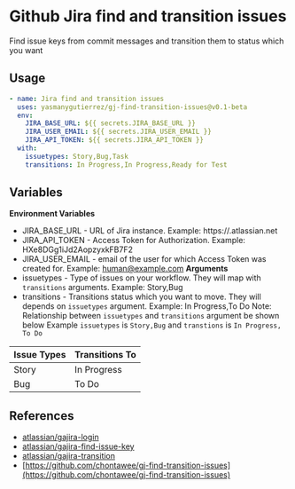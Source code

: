 # Github Jira find and transition issues

Find issue keys from commit messages and transition them to status which you want

## Usage

```yaml
- name: Jira find and transition issues
  uses: yasmanygutierrez/gj-find-transition-issues@v0.1-beta
  env:
    JIRA_BASE_URL: ${{ secrets.JIRA_BASE_URL }}
    JIRA_USER_EMAIL: ${{ secrets.JIRA_USER_EMAIL }}
    JIRA_API_TOKEN: ${{ secrets.JIRA_API_TOKEN }}
  with:
    issuetypes: Story,Bug,Task
    transitions: In Progress,In Progress,Ready for Test
```

## Variables

<b> Environment Variables </b>

- JIRA_BASE_URL - URL of Jira instance. Example: https://<yourdomain>.atlassian.net
- JIRA_API_TOKEN - Access Token for Authorization. Example: HXe8DGg1iJd2AopzyxkFB7F2
- JIRA_USER_EMAIL - email of the user for which Access Token was created for. Example: human@example.com
  <b> Arguments </b>
- issuetypes - Type of issues on your workflow. They will map with `transitions` arguments. Example: Story,Bug
- transitions - Transitions status which you want to move. They will depends on `issuetypes` argument. Example: In Progress,To Do
  Note: Relationship between `issuetypes` and `transitions` argument be shown below
  Example `issuetypes` is `Story,Bug` and `transtions` is `In Progress, To Do`

| Issue Types | Transitions To |
| ----------- | -------------- |
| Story       | In Progress    |
| Bug         | To Do          |

## References

- [atlassian/gajira-login](https://github.com/atlassian/gajira-login.git)
- [atlassian/gajira-find-issue-key](https://github.com/atlassian/gajira-find-issue-key.git)
- [atlassian/gajira-transition](https://github.com/atlassian/gajira-transition.git)
- [https://github.com/chontawee/gj-find-transition-issues](https://github.com/chontawee/gj-find-transition-issues)
